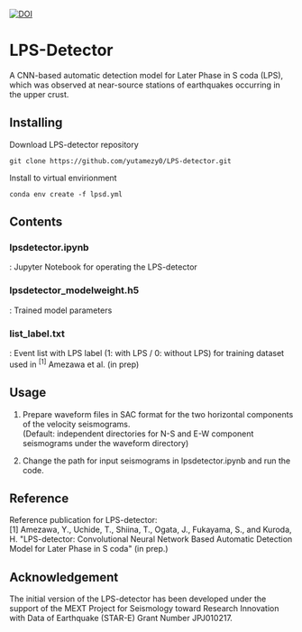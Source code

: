 [![DOI](https://zenodo.org/badge/788858272.svg)](https://zenodo.org/doi/10.5281/zenodo.10996506)
# LPS-Detector
A CNN-based automatic detection model for Later Phase in S coda (LPS), which was observed at near-source stations of earthquakes occurring in the upper crust.  
## Installing
Download LPS-detector repository

```
git clone https://github.com/yutamezy0/LPS-detector.git
```

Install to virtual envirionment

```
conda env create -f lpsd.yml
```

## Contents
### lpsdetector.ipynb
:  Jupyter Notebook for operating the LPS-detector
### lpsdetector_modelweight.h5
:  Trained model parameters 
### list_label.txt
:  Event list with LPS label (1: with LPS / 0: without LPS) for training dataset used in <sup>[1]</sup> Amezawa et al. (in prep)
## Usage
1. Prepare waveform files in SAC format for the two horizontal components of the velocity seismograms.\
(Default: independent directories for N-S and E-W component seismograms under the waveform directory)

2. Change the path for input seismograms in lpsdetector.ipynb and run the code.

## Reference
Reference publication for LPS-detector:\
[1] Amezawa, Y., Uchide, T., Shiina, T., Ogata, J., Fukayama, S., and Kuroda, H. "LPS-detector: Convolutional Neural Network Based Automatic Detection Model for Later Phase in S coda" (in prep.)

## Acknowledgement
The initial version of the LPS-detector has been developed under the support of the MEXT Project for Seismology toward Research Innovation with Data of Earthquake (STAR-E) Grant Number JPJ010217.
